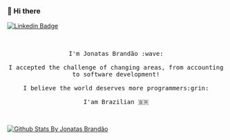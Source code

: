 ### 👋 Hi there

[![Linkedin Badge](https://img.shields.io/badge/-LinkedIn-blue?style=flat-square&logo=Linkedin&logoColor=white&link=https://www.linkedin.com/in/fagnerpsantos/)](https://www.linkedin.com/in/jonatas-brand%C3%A3o/)
<p align="center">
  <br><br>
  <samp>
    I'm Jonatas Brandão :wave:
    <br><br>
    I accepted the challenge of changing areas, from accounting to software development!
    <br><br>
    I believe the world deserves more programmers:grin:
    <br><br>
    I'am Brazilian 🇧🇷
  </samp>
</p>

<br>






[![Github Stats By Jonatas Brandão](https://github-readme-stats.vercel.app/api?username=jonbrand&show_icons=true&title_color=008b8b&icon_color=79ff97&text_color=9f9f9f&bg_color=151515)](https://github.com/jonbrand/github-readme-stats)

<!--
**jonbrand/jonbrand** is a ✨ _special_ ✨ repository because its `README.md` (this file) appears on your GitHub profile.

Here are some ideas to get you started:

- 🔭 I’m currently working on ...
- 🌱 I’m currently learning ...
- 👯 I’m looking to collaborate on ...
- 🤔 I’m looking for help with ...
- 💬 Ask me about ...
- 📫 How to reach me: ...
- 😄 Pronouns: ...
- ⚡ Fun fact: ...
-->
